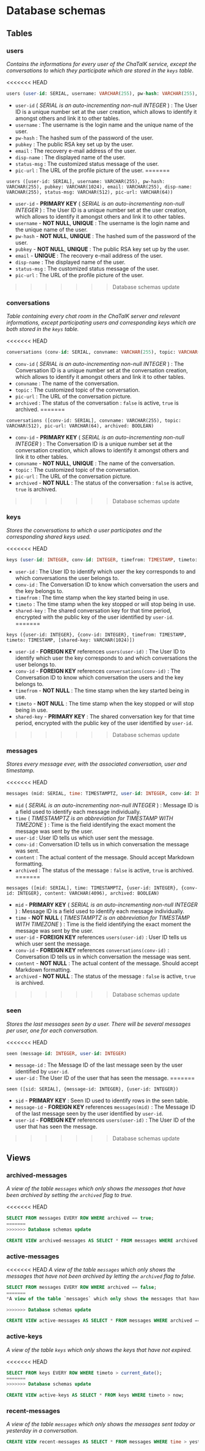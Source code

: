 # Database schemas

## Tables

### users

*Contains the informations for every user of the ChaTalK service, except the conversations to which they participate which are stored in the `keys` table.*

<<<<<<< HEAD
```SQL
users (user-id: SERIAL, username: VARCHAR(255), pw-hash: VARCHAR(255), pubkey: VARCHAR(1024), email: VARCHAR(255), disp-name: VARCHAR(255), status-msg: VARCHAR(512), pic-url: VARCHAR(64))
```

* `user-id` ( *SERIAL is an auto-incrementing non-null INTEGER* ) : The User ID is a unique number set at the user creation, which allows to identify it amongst others and link it to other tables.
* `username` : The username is the login name and the unique name of the user.
* `pw-hash` : The hashed sum of the password of the user.
* `pubkey` : The public RSA key set up by the user.
* `email` : The recovery e-mail address of the user.
* `disp-name` : The displayed name of the user.
* `status-msg` : The customized status message of the user.
* `pic-url` : The URL of the profile picture of the user.
=======
```
users ([user-id: SERIAL], username: VARCHAR(255), pw-hash: VARCHAR(255), pubkey: VARCHAR(1024), email: VARCHAR(255), disp-name: VARCHAR(255), status-msg: VARCHAR(512), pic-url: VARCHAR(64))
```

 * `user-id` - **PRIMARY KEY** ( *SERIAL is an auto-incrementing non-null INTEGER* ) : The User ID is a unique number set at the user creation, which allows to identify it amongst others and link it to other tables.
 * `username` - **NOT NULL**, **UNIQUE** : The username is the login name and the unique name of the user.
 * `pw-hash` - **NOT NULL**, **UNIQUE** : The hashed sum of the password of the user.
 * `pubkey` - **NOT NULL**, **UNIQUE** : The public RSA key set up by the user.
 * `email` - **UNIQUE** : The recovery e-mail address of the user.
 * `disp-name` : The displayed name of the user.
 * `status-msg` : The customized status message of the user.
 * `pic-url` : The URL of the profile picture of the user.
>>>>>>> Database schemas update

### conversations

*Table containing every chat room in the ChaTalK server and relevant informations, except participating users and corresponding keys which are both stored in the `keys` table.*

<<<<<<< HEAD
```SQL
conversations (conv-id: SERIAL, convname: VARCHAR(255), topic: VARCHAR(512), pic-url: VARCHAR(64), archived: BOOLEAN)
```

* `conv-id` ( *SERIAL is an auto-incrementing non-null INTEGER* ) : The Conversation ID is a unique number set at the conversation creation, which allows to identify it amongst others and link it to other tables.
* `convname` : The name of the conversation.
* `topic` : The customized topic of the conversation.
* `pic-url` : The URL of the conversation picture.
* `archived` : The status of the conversation : `false` is active, `true` is archived.
=======
```
conversations ([conv-id: SERIAL], convname: VARCHAR(255), topic: VARCHAR(512), pic-url: VARCHAR(64), archived: BOOLEAN)
```

 * `conv-id` - **PRIMARY KEY** ( *SERIAL is an auto-incrementing non-null INTEGER* ) : The Conversation ID is a unique number set at the conversation creation, which allows to identify it amongst others and link it to other tables.
 * `convname` - **NOT NULL**, **UNIQUE** : The name of the conversation.
 * `topic` : The customized topic of the conversation.
 * `pic-url` : The URL of the conversation picture.
 * `archived` - **NOT NULL** : The status of the conversation : `false` is active, `true` is archived.
>>>>>>> Database schemas update

### keys

*Stores the conversations to which a user participates and the corresponding shared keys used.*

<<<<<<< HEAD
```SQL
keys (user-id: INTEGER, conv-id: INTEGER, timefrom: TIMESTAMP, timeto: TIMESTAMP, shared-key: VARCHAR(1024))
```

* `user-id` : The User ID to identify which user the key corresponds to and which conversations the user belongs to.
* `conv-id` : The Conversation ID to know which conversation the users and the key belongs to.
* `timefrom` : The time stamp when the key started being in use.
* `timeto` : The time stamp when the key stopped or will stop being in use.
* `shared-key` : The shared conversation key for that time period, encrypted with the public key of the user identified by `user-id`.
=======
```
keys ({user-id: INTEGER}, {conv-id: INTEGER}, timefrom: TIMESTAMP, timeto: TIMESTAMP, [shared-key: VARCHAR(1024)])
```

 * `user-id` - **FOREIGN KEY** references `users(user-id)` : The User ID to identify which user the key corresponds to and which conversations the user belongs to.
 * `conv-id` - **FOREIGN KEY** references `conversations(conv-id)` : The Conversation ID to know which conversation the users and the key belongs to.
 * `timefrom` - **NOT NULL** : The time stamp when the key started being in use.
 * `timeto` - **NOT NULL** : The time stamp when the key stopped or will stop being in use.
 * `shared-key` - **PRIMARY KEY** : The shared conversation key for that time period, encrypted with the public key of the user identified by `user-id`.
>>>>>>> Database schemas update

### messages

*Stores every message ever, with the associated conversation, user and timestamp.*

<<<<<<< HEAD
```SQL
messages (mid: SERIAL, time: TIMESTAMPTZ, user-id: INTEGER, conv-id: INTEGER, content: VARCHAR(4096), archived: BOOLEAN)
```

* `mid` ( *SERIAL is an auto-incrementing non-null INTEGER* ) : Message ID is a field used to identify each message individually.
* `time` ( *TIMESTAMPTZ is an abbreviation for TIMESTAMP WITH TIMEZONE* ) : Time is the field identifying the exact moment the message was sent by the user.
* `user-id` : User ID tells us which user sent the message.
* `conv-id` : Conversation ID tells us in which conversation the message was sent.
* `content` : The actual content of the message. Should accept Markdown formatting.
* `archived` : The status of the message : `false` is active, `true` is archived.
=======
```
messages ([mid: SERIAL], time: TIMESTAMPTZ, {user-id: INTEGER}, {conv-id: INTEGER}, content: VARCHAR(4096), archived: BOOLEAN)
```

 * `mid` - **PRIMARY KEY** ( *SERIAL is an auto-incrementing non-null INTEGER* ) : Message ID is a field used to identify each message individually.
 * `time` - **NOT NULL** ( *TIMESTAMPTZ is an abbreviation for TIMESTAMP WITH TIMEZONE* ) : Time is the field identifying the exact moment the message was sent by the user.
 * `user-id` - **FOREIGN KEY** references `users(user-id)` : User ID tells us which user sent the message.
 * `conv-id` - **FOREIGN KEY** references `conversations(conv-id)` : Conversation ID tells us in which conversation the message was sent.
 * `content` - **NOT NULL** : The actual content of the message. Should accept Markdown formatting.
 * `archived` - **NOT NULL** : The status of the message : `false` is active, `true` is archived.
>>>>>>> Database schemas update

### seen

*Stores the last messages seen by a user. There will be several messages per user, one for each conversation.*

<<<<<<< HEAD
```SQL
seen (message-id: INTEGER, user-id: INTEGER)
```

* `message-id` : The Message ID of the last message seen by the user identified by `user-id`.
* `user-id` : The User ID of the user that has seen the message.
=======
```
seen ([sid: SERIAL], {message-id: INTEGER}, {user-id: INTEGER})
```

 * `sid` - **PRIMARY KEY** : Seen ID used to identify rows in the seen table.
 * `message-id` - **FOREIGN KEY** references `messages(mid)` : The Message ID of the last message seen by the user identified by `user-id`.
 * `user-id` - **FOREIGN KEY** references `users(user-id)` : The User ID of the user that has seen the message.
>>>>>>> Database schemas update

## Views

### archived-messages

*A view of the table `messages` which only shows the messages that have been archived by setting the `archived` flag to true.*

<<<<<<< HEAD
```SQL
SELECT FROM messages EVERY ROW WHERE archived == true;
=======
>>>>>>> Database schemas update
```

```SQL
CREATE VIEW archived-messages AS SELECT * FROM messages WHERE archived == true;
```

### active-messages

<<<<<<< HEAD
*A view of the table `messages` which only shows the messages that have not been archived by letting the `archived` flag to false.*

```SQL
SELECT FROM messages EVERY ROW WHERE archived == false;
=======
*A view of the table `messages` which only shows the messages that have not been archived by setting the `archived` flag to false.*

>>>>>>> Database schemas update
```

```SQL
CREATE VIEW active-messages AS SELECT * FROM messages WHERE archived == false;
```

### active-keys

*A view of the table `keys` which only shows the keys that have not expired.*

<<<<<<< HEAD
```SQL
SELECT FROM keys EVERY ROW WHERE timeto > current_date();
=======
>>>>>>> Database schemas update
```

```SQL
CREATE VIEW active-keys AS SELECT * FROM keys WHERE timeto > now;
```

### recent-messages

*A view of the table `messages` which only shows the messages sent today or yesterday in a conversation.*

```SQL
CREATE VIEW recent-messages AS SELECT * FROM messages WHERE time > yesterday;
```
